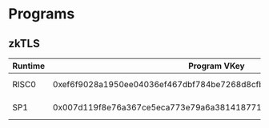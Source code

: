 # Programs

## zkTLS

| Runtime | Program VKey | Version |
| ------- | ------------ | ------- |
| RISC0 | 0xef6f9028a1950ee04036ef467dbf784be7268d8cfb0e912feb312e2ba2e54ca4 | 0.1.0-alpha |
| SP1   | 0x007d119f8e76a367ce5eca773e79a6a381418771a2a5a010cce026aa116c6577 | 0.1.0-alpha |
